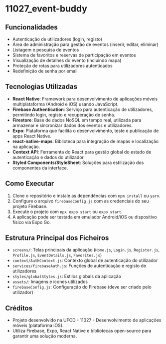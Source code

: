 # 11027_event-buddy

## Funcionalidades

- Autenticação de utilizadores (login, registo)
- Área de administração para gestão de eventos (inserir, editar, eliminar)
- Listagem e pesquisa de eventos
- Sistema de favoritos e reservas de participação em eventos
- Visualização de detalhes do evento (incluindo mapa)
- Proteção de rotas para utilizadores autenticados
- Redefinição de senha por email

## Tecnologias Utilizadas

- **React Native**: Framework para desenvolvimento de aplicações móveis multiplataforma (Android e iOS) usando JavaScript.
- **Firebase Authentication**: Serviço para autenticação de utilizadores, permitindo login, registo e recuperação de senha.
- **Firestore**: Base de dados NoSQL em tempo real, utilizada para armazenar e sincronizar dados dos eventos e utilizadores.
- **Expo**: Plataforma que facilita o desenvolvimento, teste e publicação de apps React Native.
- **react-native-maps**: Biblioteca para integração de mapas e localização na aplicação.
- **Context API**: Ferramenta do React para gestão global do estado de autenticação e dados do utilizador.
- **Styled Components/StyleSheet**: Soluções para estilização dos componentes da interface.

## Como Executar

1. Clone o repositório e instale as dependências com `npm install` ou `yarn`.
2. Configure o arquivo `firebaseConfig.js` com as credenciais do seu projeto Firebase.
3. Execute o projeto com `npx expo start` ou `expo start`.
4. A aplicação pode ser testada em emulador Android/iOS ou dispositivo físico via Expo Go.

## Estrutura Principal dos Ficheiros

- `screens/`: Telas principais da aplicação (`Home.js`, `Login.js`, `Register.js`, `Profile.js`, `EventDetails.js`, `Favorites.js`)
- `context/AuthContext.js`: Contexto global de autenticação do utilizador
- `services/firebaseAuth.js`: Funções de autenticação e registo de utilizadores
- `styles/globalStyles.js`: Estilos globais da aplicação
- `assets/`: Imagens e ícones utilizados
- `firebaseConfig.js`: Configuração do Firebase (deve ser criado pelo utilizador)

## Créditos

- Projeto desenvolvido na UFCD - 11027 - Desenvolvimento de aplicações móveis (plataforma iOS).
- Utiliza Firebase, Expo, React Native e bibliotecas open-source para garantir uma solução moderna.
